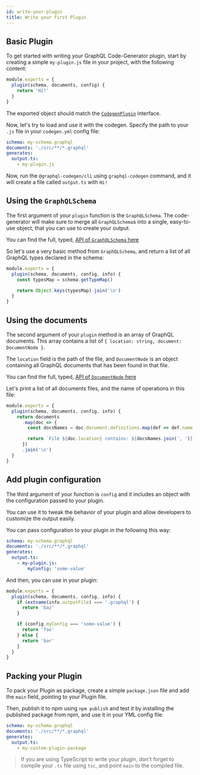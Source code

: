 ```yaml
---
id: write-your-plugin
title: Write your first Plugin
---
```


## Basic Plugin

To get started with writing your GraphQL Code-Generator plugin, start by creating a simple `my-plugin.js` file in your project, with the following content:

```js
module.exports = {
  plugin(schema, documents, config) {
    return 'Hi!'
  }
}
```

The exported object should match the [`CodegenPlugin`](https://github.com/dotansimha/graphql-code-generator/blob/e3af1dbc80a998444a1d1b353f127f297c6a09d0/packages/utils/plugins-helpers/src/types.ts#L552) interface.

Now, let's try to load and use it with the codegen. Specify the path to your `.js` file in your `codegen.yml` config file:

```yml
schema: my-schema.graphql
documents: './src/**/*.graphql'
generates:
  output.ts:
    - my-plugin.js
```

Now, run the `@graphql-codegen/cli` using `graphql-codegen` command, and it will create a file called `output.ts` with `Hi!`

## Using the `GraphQLSchema`

The first argument of your `plugin` function is the `GraphQLSchema`. The code-generator will make sure to merge all `GraphQLSchema`s into a single, easy-to-use object, that you can use to create your output.

You can find the full, typed, [API of `GraphQLSchema` here](https://github.com/graphql/graphql-js/blob/2df59f18dd3f3c415eaba57d744131a674079ddf/src/type/schema.ts#L129)

So let's use a very basic method from `GraphQLSchema`, and return a list of all GraphQL types declared in the schema:

```js
module.exports = {
  plugin(schema, documents, config, info) {
    const typesMap = schema.getTypeMap()

    return Object.keys(typesMap).join('\n')
  }
}
```

## Using the documents

The second argument of your `plugin` method is an array of GraphQL documents. This array contains a list of `{ location: string, document: DocumentNode }`.

The `location` field is the path of the file, and `DocumentNode` is an object containing all GraphQL documents that has been found in that file.

You can find the full, typed, [API of `DocumentNode` here](https://github.com/graphql/graphql-js/blob/main/src/language/ast.ts#L249-L253)

Let's print a list of all documents files, and the name of operations in this file:

```js
module.exports = {
  plugin(schema, documents, config, info) {
    return documents
      .map(doc => {
        const docsNames = doc.document.definitions.map(def => def.name.value)

        return `File ${doc.location} contains: ${docsNames.join(', ')}`
      })
      .join('\n')
  }
}
```

## Add plugin configuration

The third argument of your function is `config` and it includes an object with the configuration passed to your plugin.

You can use it to tweak the behavior of your plugin and allow developers to customize the output easily.

You can pass configuration to your plugin in the following this way:

```yml
schema: my-schema.graphql
documents: './src/**/*.graphql'
generates:
  output.ts:
    - my-plugin.js:
        myConfig: 'some-value'
```

And then, you can use in your plugin:

```js
module.exports = {
  plugin(schema, documents, config, info) {
    if (extname(info.outputFile) === '.graphql') {
      return 'baz'
    }

    if (config.myConfig === 'some-value') {
      return 'foo'
    } else {
      return 'bar'
    }
  }
}
```

## Packing your Plugin

To pack your Plugin as package, create a simple `package.json` file and add the `main` field, pointing to your Plugin file.

Then, publish it to npm using `npm publish` and test it by installing the published package from npm, and use it in your YML config file:

```yml
schema: my-schema.graphql
documents: './src/**/*.graphql'
generates:
  output.ts:
    - my-custom-plugin-package
```

> If you are using TypeScript to write your plugin, don't forget to compile your `.ts` file using `tsc`, and point `main` to the compiled file.
